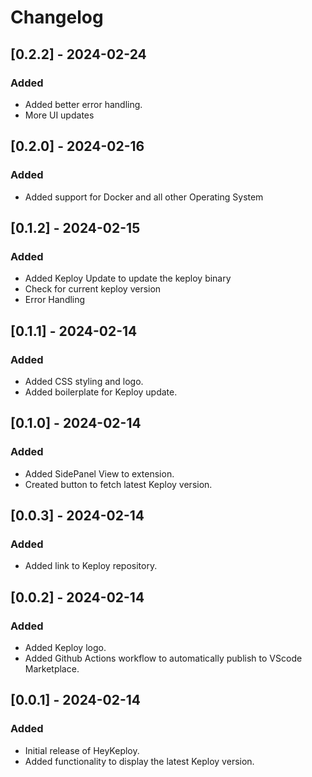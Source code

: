 # Changelog

## [0.2.2] - 2024-02-24

### Added

- Added better error handling.
- More UI updates

## [0.2.0] - 2024-02-16

### Added

- Added support for Docker and all other Operating System

## [0.1.2] - 2024-02-15

### Added

- Added Keploy Update to update the keploy binary 
- Check for current keploy version
- Error Handling

## [0.1.1] - 2024-02-14

### Added

- Added CSS styling and logo.
- Added boilerplate for Keploy update.

## [0.1.0] - 2024-02-14

### Added

- Added SidePanel View to extension.
- Created button to fetch latest Keploy version.

## [0.0.3] - 2024-02-14

### Added

- Added link to Keploy repository.

## [0.0.2] - 2024-02-14

### Added

- Added Keploy logo.
- Added Github Actions workflow to automatically publish to VScode Marketplace.

## [0.0.1] - 2024-02-14

### Added

- Initial release of HeyKeploy.
- Added functionality to display the latest Keploy version.